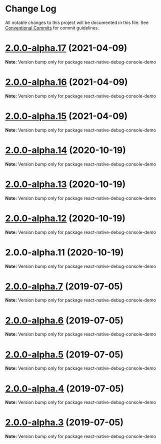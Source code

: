 # Change Log

All notable changes to this project will be documented in this file.
See [Conventional Commits](https://conventionalcommits.org) for commit guidelines.

# [2.0.0-alpha.17](https://github.com/morten-olsen/react-native-debug-console/compare/v2.0.0-alpha.16...v2.0.0-alpha.17) (2021-04-09)

**Note:** Version bump only for package react-native-debug-console-demo





# [2.0.0-alpha.16](https://github.com/morten-olsen/react-native-debug-console/compare/v2.0.0-alpha.11...v2.0.0-alpha.16) (2021-04-09)

**Note:** Version bump only for package react-native-debug-console-demo





# [2.0.0-alpha.15](https://github.com/morten-olsen/react-native-debug-console/compare/v2.0.0-alpha.11...v2.0.0-alpha.15) (2021-04-09)

**Note:** Version bump only for package react-native-debug-console-demo





# [2.0.0-alpha.14](https://github.com/morten-olsen/react-native-debug-console/compare/v2.0.0-alpha.11...v2.0.0-alpha.14) (2020-10-19)

**Note:** Version bump only for package react-native-debug-console-demo





# [2.0.0-alpha.13](https://github.com/morten-olsen/react-native-debug-console/compare/v2.0.0-alpha.11...v2.0.0-alpha.13) (2020-10-19)

**Note:** Version bump only for package react-native-debug-console-demo





# [2.0.0-alpha.12](https://github.com/morten-olsen/react-native-debug-console/compare/v2.0.0-alpha.11...v2.0.0-alpha.12) (2020-10-19)

**Note:** Version bump only for package react-native-debug-console-demo





# 2.0.0-alpha.11 (2020-10-19)

**Note:** Version bump only for package react-native-debug-console-demo





# [2.0.0-alpha.7](https://github.com/morten-olsen/react-native-debug-console/compare/v2.0.0-alpha.6...v2.0.0-alpha.7) (2019-07-05)

**Note:** Version bump only for package react-native-debug-console-demo





# [2.0.0-alpha.6](https://github.com/morten-olsen/react-native-debug-console/compare/v2.0.0-alpha.5...v2.0.0-alpha.6) (2019-07-05)

**Note:** Version bump only for package react-native-debug-console-demo





# [2.0.0-alpha.5](https://github.com/morten-olsen/react-native-debug-console/compare/v2.0.0-alpha.4...v2.0.0-alpha.5) (2019-07-05)

**Note:** Version bump only for package react-native-debug-console-demo





# [2.0.0-alpha.4](https://github.com/morten-olsen/react-native-debug-console/compare/v2.0.0-alpha.3...v2.0.0-alpha.4) (2019-07-05)

**Note:** Version bump only for package react-native-debug-console-demo





# [2.0.0-alpha.3](https://github.com/morten-olsen/react-native-debug-console/compare/v2.0.0-alpha.2...v2.0.0-alpha.3) (2019-07-05)

**Note:** Version bump only for package react-native-debug-console-demo
